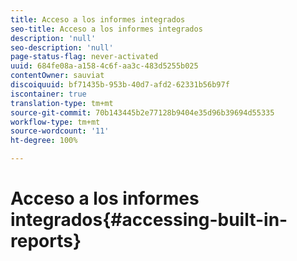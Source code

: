 ```yaml
---
title: Acceso a los informes integrados
seo-title: Acceso a los informes integrados
description: 'null'
seo-description: 'null'
page-status-flag: never-activated
uuid: 684fe08a-a158-4c6f-aa3c-483d5255b025
contentOwner: sauviat
discoiquuid: bf71435b-953b-40d7-afd2-62331b56b97f
iscontainer: true
translation-type: tm+mt
source-git-commit: 70b143445b2e77128b9404e35d96b39694d55335
workflow-type: tm+mt
source-wordcount: '11'
ht-degree: 100%

---
```



# Acceso a los informes integrados{#accessing-built-in-reports}

